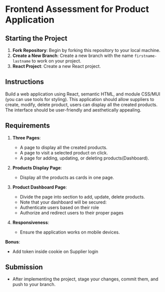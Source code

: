 # Frontend Assessment for Product Application

## Starting the Project

1. **Fork Repository**: Begin by forking this repository to your local machine.
2. **Create a New Branch**: Create a new branch with the name `firstname-lastname` to work on your project.
3. **React Project**: Create a new React project.

## Instructions

Build a web application using React, semantic HTML, and module CSS/MUI (you can use tools for styling). This application should allow suppliers to create, modify, delete product, users can display all the created products. The interface should be user-friendly and aesthetically appealing.

## Requirements

1. **Three Pages**:

   - A page to display all the created products.
   - A page to visit a selected product on click.
   - A page for adding, updating, or deleting products(Dashboard).

2. **Products Display Page**:

   - Display all the products as cards in one page.

3. **Product Dashboard Page**:

   - Divide the page into section to add, update, delete products.
   - Note that your dashboard will be secured:
   	- Authenticate users based on their role
   	- Authorize and redirect users to their proper pages

4. **Responsiveness**:

   - Ensure the application works on mobile devices.
  
**Bonus**:
- Add token inside cookie on Supplier login

## Submission

- After implementing the project, stage your changes, commit them, and push to your branch.
